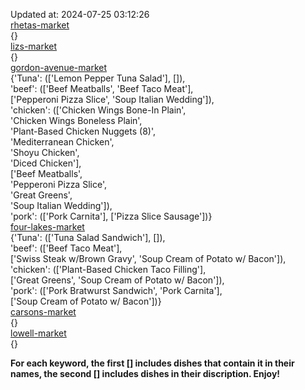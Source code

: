 Updated at: 2024-07-25 03:12:26  
[rhetas-market](https://wisc-housingdining.nutrislice.com/menu/rhetas-market/lunch/2024-07-25)  
{}  
[lizs-market](https://wisc-housingdining.nutrislice.com/menu/lizs-market/lunch/2024-07-25)  
{}  
[gordon-avenue-market](https://wisc-housingdining.nutrislice.com/menu/gordon-avenue-market/lunch/2024-07-25)  
{'Tuna': (['Lemon Pepper Tuna Salad'], []),  
 'beef': (['Beef Meatballs', 'Beef Taco Meat'],  
          ['Pepperoni Pizza Slice', 'Soup Italian Wedding']),  
 'chicken': (['Chicken Wings Bone-In Plain',  
              'Chicken Wings Boneless Plain',  
              'Plant-Based Chicken Nuggets (8)',  
              'Mediterranean Chicken',  
              'Shoyu Chicken',  
              'Diced Chicken'],  
             ['Beef Meatballs',  
              'Pepperoni Pizza Slice',  
              'Great Greens',  
              'Soup Italian Wedding']),  
 'pork': (['Pork Carnita'], ['Pizza Slice Sausage'])}  
[four-lakes-market](https://wisc-housingdining.nutrislice.com/menu/four-lakes-market/lunch/2024-07-25)  
{'Tuna': (['Tuna Salad Sandwich'], []),  
 'beef': (['Beef Taco Meat'],  
          ['Swiss Steak w/Brown Gravy', 'Soup Cream of Potato w/ Bacon']),  
 'chicken': (['Plant-Based Chicken Taco Filling'],  
             ['Great Greens', 'Soup Cream of Potato w/ Bacon']),  
 'pork': (['Pork Bratwurst Sandwich', 'Pork Carnita'],  
          ['Soup Cream of Potato w/ Bacon'])}  
[carsons-market](https://wisc-housingdining.nutrislice.com/menu/carsons-market/lunch/2024-07-25)  
{}  
[lowell-market](https://wisc-housingdining.nutrislice.com/menu/lowell-market/lunch/2024-07-25)  
{}  
  
**For each keyword, the first [] includes dishes that contain it in their names, the second [] includes dishes in their discription. Enjoy!**  
